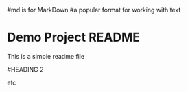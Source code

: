 #md is for MarkDown
#a popular format for working with text
# Demo Project README

This is a simple readme file

#HEADING 2

etc